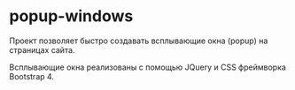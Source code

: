 # popup-windows
Проект позволяет быстро создавать всплывающие окна (popup) на страницах сайта.

Вcплывающие окна реализованы с помощью JQuery и CSS фреймворка Bootstrap 4.
